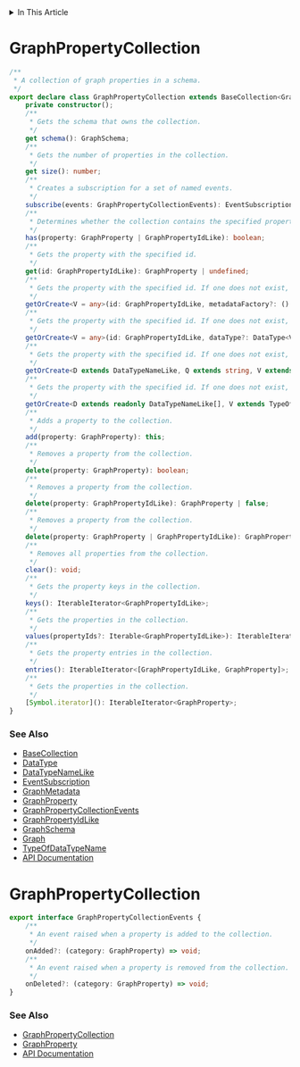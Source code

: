 <details>
<summary>In This Article</summary>
<li><a href="#graphpropertycollection">GraphPropertyCollection</a></li>
<li><a href="#graphpropertycollectionevents">GraphPropertyCollectionEvents</a></li>
</details>

# GraphPropertyCollection
```ts
/**
 * A collection of graph properties in a schema.
 */
export declare class GraphPropertyCollection extends BaseCollection<GraphProperty> {
    private constructor();
    /**
     * Gets the schema that owns the collection.
     */
    get schema(): GraphSchema;
    /**
     * Gets the number of properties in the collection.
     */
    get size(): number;
    /**
     * Creates a subscription for a set of named events.
     */
    subscribe(events: GraphPropertyCollectionEvents): EventSubscription;
    /**
     * Determines whether the collection contains the specified property.
     */
    has(property: GraphProperty | GraphPropertyIdLike): boolean;
    /**
     * Gets the property with the specified id.
     */
    get(id: GraphPropertyIdLike): GraphProperty | undefined;
    /**
     * Gets the property with the specified id. If one does not exist, a new property is created.
     */
    getOrCreate<V = any>(id: GraphPropertyIdLike, metadataFactory?: () => GraphMetadata<V>): GraphProperty<V>;
    /**
     * Gets the property with the specified id. If one does not exist, a new property is created.
     */
    getOrCreate<V = any>(id: GraphPropertyIdLike, dataType?: DataType<V> | readonly DataType<V>[], metadataFactory?: () => GraphMetadata<V>): GraphProperty<V>;
    /**
     * Gets the property with the specified id. If one does not exist, a new property is created.
     */
    getOrCreate<D extends DataTypeNameLike, Q extends string, V extends TypeOfDataTypeName<D, Q> = TypeOfDataTypeName<D, Q>>(id: GraphPropertyIdLike, dataType: D, packageQualifier: Q, metadataFactory?: () => GraphMetadata<V>): GraphProperty<V>;
    /**
     * Gets the property with the specified id. If one does not exist, a new property is created.
     */
    getOrCreate<D extends readonly DataTypeNameLike[], V extends TypeOfDataTypeName<D[number]> = TypeOfDataTypeName<D[number]>>(id: GraphPropertyIdLike, dataType: D, metadataFactory?: () => GraphMetadata<V>): GraphProperty<V>;
    /**
     * Adds a property to the collection.
     */
    add(property: GraphProperty): this;
    /**
     * Removes a property from the collection.
     */
    delete(property: GraphProperty): boolean;
    /**
     * Removes a property from the collection.
     */
    delete(property: GraphPropertyIdLike): GraphProperty | false;
    /**
     * Removes a property from the collection.
     */
    delete(property: GraphProperty | GraphPropertyIdLike): GraphProperty | boolean;
    /**
     * Removes all properties from the collection.
     */
    clear(): void;
    /**
     * Gets the property keys in the collection.
     */
    keys(): IterableIterator<GraphPropertyIdLike>;
    /**
     * Gets the properties in the collection.
     */
    values(propertyIds?: Iterable<GraphPropertyIdLike>): IterableIterator<GraphProperty>;
    /**
     * Gets the property entries in the collection.
     */
    entries(): IterableIterator<[GraphPropertyIdLike, GraphProperty]>;
    /**
     * Gets the properties in the collection.
     */
    [Symbol.iterator](): IterableIterator<GraphProperty>;
}
```

### See Also
* [BaseCollection](baseCollection.md#basecollection)
* [DataType](dataType.md#datatype)
* [DataTypeNameLike](dataType.md#datatypenamelike)
* [EventSubscription](events.md#eventsubscription)
* [GraphMetadata](graphMetadata.md#graphmetadata)
* [GraphProperty](graphProperty.md#graphproperty)
* [GraphPropertyCollectionEvents](#graphpropertycollectionevents)
* [GraphPropertyIdLike](graphProperty.md#graphpropertyidlike)
* [GraphSchema](graphSchema.md#graphschema)
* [Graph](graph.md#graph)
* [TypeOfDataTypeName](dataType.md#typeofdatatypename)
* [API Documentation](index.md)

# GraphPropertyCollection
```ts
export interface GraphPropertyCollectionEvents {
    /**
     * An event raised when a property is added to the collection.
     */
    onAdded?: (category: GraphProperty) => void;
    /**
     * An event raised when a property is removed from the collection.
     */
    onDeleted?: (category: GraphProperty) => void;
}
```

### See Also
* [GraphPropertyCollection](#graphpropertycollection)
* [GraphProperty](graphProperty.md#graphproperty)
* [API Documentation](index.md)
